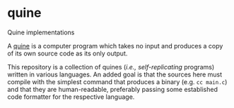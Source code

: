 # quine
Quine implementations

A [quine](https://en.wikipedia.org/wiki/Quine_(computing))
is a computer program which takes no input and produces a copy of its own source code as its only output.

This repository is a collection of quines (*i.e., self-replicating* programs) written in various languages.
An added goal is that the sources here must compile with the simplest command that produces a binary
(e.g. ```cc main.c```) and that they are human-readable, preferably passing some established code formatter
for the respective language.
